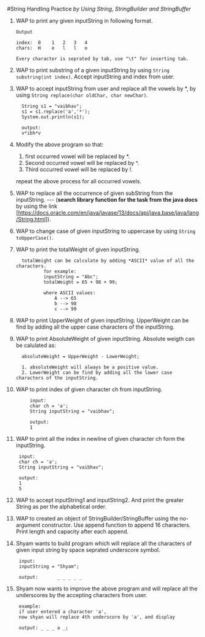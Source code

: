 #String Handling Practice
 *by Using String, StringBuilder and StringBuffer*
 
 1. WAP to print any given inputString in following format.
       
        Output
  
        index:  0    1   2   3   4   
        chars:  H    e   l   l   o
        
        Every character is seprated by tab, use "\t" for inserting tab.
   2. WAP to print substring of a given inputString by using ```String substring(int index)```. Accept inputString and index from user.
   
   3. WAP to accept inputString from user and replace all the vowels by *, by using ```String replace(char oldChar, char newChar)```.
     
            String s1 = "vaibhav";
            s1 = s1.replace('a','*');
            System.out.println(s1);
            
            output:
            v*ibh*v
   
   4. Modify the above program so that:
        1. first occurred vowel will be replaced by *.
        2. Second occurred vowel will be replaced by ^.
        3. Third occurred vowel will be replaced by !.
        
        repeat the above process for all occurred vowels.
   
   5. WAP to replace all the occurrence of given subString from the inputString. --- (**search library function for the task from the java docs** by using the link [https://docs.oracle.com/en/java/javase/13/docs/api/java.base/java/lang/String.html]).
   
   6. WAP to change case of given inputString to uppercase by using ```String toUpperCase()```.
   
   7. WAP to print the totalWeight of given inputString.
            
            totalWeight can be calculate by adding *ASCII* value of all the characters.
                    for example:
                    inputString = "Abc";
                    totalWeight = 65 + 98 + 99;
                    
                    where ASCII values:
                        A --> 65
                        b --> 98
                        c --> 99
            
   8. WAP to print UpperWeight of given inputString. UpperWeight can be find by adding all the upper case characters of the inputString.
   
   9. WAP to print AbsoluteWeight of given inputString. Absolute weigth can be calulated as:
   
            absoluteWeight = UpperWeight - LowerWeight;
            
            1. absoluteWeight will always be a positive value.
            2. LowerWeight can be find by adding all the lower case characters of the inputString.
    
   10. WAP to print index of given character ch from inputString.
        
                input:
                char ch = 'a';
                String inputString = "vaibhav";
                   
                output:
                1        
   
   11. WAP to print all the index in newline of given character ch form the inputString.
   
            input:
            char ch = 'a';
            String inputString = "vaibhav";
   
            output:
            1
            5
            
   12. WAP to accept inputString1 and inputString2. And print the greater String as per the alphabetical order.
   
   13. WAP to created an object of StringBuilder/StringBuffer using the no-argument constructor. Use append function to append 16 characters. Print length and capacity after each append.
   
   14. Shyam wants to build program which will replace all the characters of given input string by space seprated underscore symbol.
   
            input:
            inputString = "Shyam";
            
            output:       _ _ _ _ _
   15. Shyam now wants to improve the above program and will replace all the underscores by the accepting characters from user.
            
            example:
            if user entered a character 'a',
            now shyan will replace 4th underscore by 'a', and display
            
            output: _ _ _ a _;
